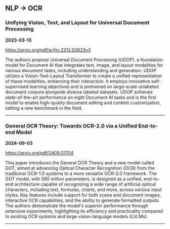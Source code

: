 ## NLP -> OCR



### Unifying Vision, Text, and Layout for Universal Document Processing

**2023-03-13**

https://arxiv.org/pdf/arXiv:2212.02623v3

The authors propose Universal Document Processing (UDOP), a foundation model for Document AI that integrates text, image, and layout modalities for various document tasks, including understanding and generation. UDOP utilizes a Vision-Text-Layout Transformer to create a unified representation of these modalities, enhancing their interaction. It employs innovative self-supervised learning objectives and is pretrained on large-scale unlabeled document corpora alongside diverse labeled datasets. UDOP achieves state-of-the-art performance on eight Document AI tasks and is the first model to enable high-quality document editing and content customization, setting a new benchmark in the field.

---

### General OCR Theory: Towards OCR-2.0 via a Unified End-to-end Model

**2024-09-03**

https://arxiv.org/pdf/2409.01704

This paper introduces the General OCR Theory and a new model called GOT, aimed at advancing Optical Character Recognition (OCR) from the traditional OCR-1.0 systems to a more versatile OCR-2.0 framework. The GOT model, with 580 million parameters, is designed as a unified, end-to-end architecture capable of recognizing a wide range of artificial optical characters, including text, formulas, charts, and more, across various input styles. Key features include support for both scene and document images, interactive OCR capabilities, and the ability to generate formatted outputs. The authors demonstrate the model's superior performance through extensive experiments, highlighting its efficiency and practicality compared to existing OCR systems and large vision-language models (LVLMs).

---